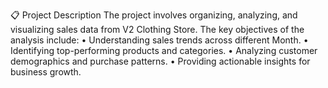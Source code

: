 📋 Project Description
The project involves organizing, analyzing, and visualizing sales data from V2 Clothing Store. The key objectives of the analysis include:
•	Understanding sales trends across different Month.
•	Identifying top-performing products and categories.
•	Analyzing customer demographics and purchase patterns.
•	Providing actionable insights for business growth.

